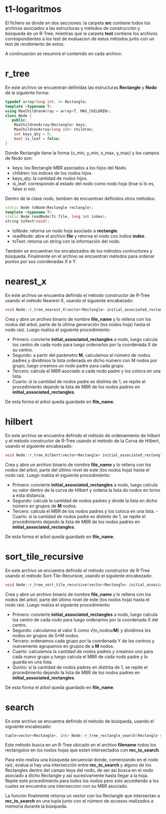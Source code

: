 # t1-logaritmos

El fichero se divide en dos secciones: la carpeta **src** contiene todos los archivos asociados a las estructuras y métodos de construcción y búsqueda de un R-Tree, 
mientras que la carpeta **test** contiene los archivos correspondientes a los test de evaluacion de estos métodos junto con un test de rendimiento de estos.

A continuación se resumirá el contenido en cada archivo:

# r_tree

En este archivo se encuentran definidas las estructuras **Rectangle** y **Nodo** de la siguiente forma:
```c++
typedef array<long int, 4> Rectangle;
template <typename T>
using MaxChildrenArray = array<T, MAX_CHILDREN>;
class Node {
   public:
    MaxChildrenArray<Rectangle> keys;
    MaxChildrenArray<long int> children;
    int keys_qty = 0;
    bool is_leaf = false;
}
```

Donde Rectangle tiene la forma {x_min, y_min, x_max, y_max} y los campos de Nodo son:

- keys: los Rectangle MBR asociados a los hijos del Nodo.
- children: los índices de los nodos hijos.
- keys_qty: la cantidad de nodos hijos.
- is_leaf: corresponde al estado del nodo como nodo hoja (true si lo es, false si no).

Dentro de la clase nodo, tambien de encuentran definidos otros métodos:
```c++
static Node toNode(Rectangle rectangle);
template <typename T>
static Node readNode(T& file, long int index);
string toText(void);
```
- toNode: retorna un nodo hoja asociado a **rectangle**.
- readNode: abre el archivo **file** y retorna el nodo con índice **index**.
- toText: retorna un string con la información del nodo.

También se encuentran los encabezados de los métodos contructores y búsqueda.
Finalmente en el archivo se encuentran métodos para ordenar puntos por sus coordenadas X e Y.

# nearest_x

En este archivo se encuentra definido el método constructor de R-Tree usando el método Nearest-X, usando el siguiente encabezado:
```c++
void Node::r_tree_nearest_X(vector<Rectangle> initial_associated_rectangles, int M, string file_name)
```
Crea y abre un archivo binario de nombre **file_name** y lo rellena con los nodos del arbol, parte de la última generación (los nodos hoja) hasta el nodo raiz. Luego realiza el siguiente procedimiento:

- Primero: convierte **initial_associated_rectangles** a nodo, luego calcula los centro de cada nodo para luego ordenarlos por la coordenada X de su centro.
- Segundo: a partir del parámetro **M**, calculamos el número de nodos padres y dividimos la lista ordenada en dicho número con M nodos por grupo, luego creamos un nodo padre para cada grupo.
- Tercero: calcula el MBR asociado a cada nodo padre y los coloca en una lista.
- Cuarto: si la cantidad de nodos padre es distinta de 1, se repite el procedimiento dejando la lista de MBR de los nodos padres en **initial_associated_rectangles**.

De esta forma el arbol queda guardado en **file_name**.

# hilbert

En este archivo se encuentra definido el método de ordenamiento de hilbert y el método constructor de R-Tree usando el método de la Curva de Hilbert, usando el siguiente encabezado:
```c++
void Node::r_tree_hilbert(vector<Rectangle> initial_associated_rectangles, int M, string file_name)
```
Crea y abre un archivo binario de nombre **file_name** y lo rellena con los nodos del arbol, parte del último nivel de este (los nodos hoja) hasta el nodo raiz. Luego realiza el siguiente procedimiento:

- Primero: convierte **initial_associated_rectangles** a nodo, luego calcula su valor dentro de la curva de Hilbert y ordena la lista do nodos en torno a esta distancia.
- Segundo: calcula la cantidad de nodos padres y divide la lista en dicho número en grupos de **M** nodos.
- Tercero: calcula el MBR de los nodos padres y los coloca en una lista.
-Cuarto: si la cantidad de nodos padre es distinto de 1, se repite el procedimiento dejando la lista de MBR de los nodos padres en **initial_associated_rectangles**.

De esta forma el arbol queda guardado en **file_name**.

# sort_tile_recursive

En este archivo se encuentra definido el método constructor de R-Tree usando el método Sort-Tile-Recursive, usando el siguiente encabezado:
```c++
void Node::r_tree_sort_tile_recursive(vector<Rectangle> initial_associated_rectangles, int M, string file_name)
```
Crea y abre un archivo binario de nombre **file_name** y lo rellena con los nodos del arbol, parte del último nivel de este (los nodos hoja) hasta el nodo raiz. Luego realiza el siguiente procedimiento:

- Primero: convierte **initial_associated_rectangles** a nodo, luego calcula los centro de cada nodo para luego ordenarlos por la coordenada X del centro.
- Segundo: calculamos el valor S como √(n_nodos/**M**) y dividimos los nodos en grupos de S*M nodos.
- Tercero: ordenamos cada grupo por la coordenada Y de los centros y nuevamente agrupamos en grupos de a **M** nodos.
- Cuarto: calculamos la cantidad de nodos padres y creamos uno para cada nuevo grupo y luego calcula el MBR de cada nodo padre y lo guarda en una lista.
- Quinto: si la cantidad de nodos padres en distinta de 1, se repite el procedimiento dejando la lista de MBR de los nodos padres en **initial_associated_rectangles**.

De esta forma el arbol queda guardado en **file_name**.

# search

En este archivo se encuentra definido el método de búsqueda, usando el siguiente encabezado:

```c++
tuple<vector<Rectangle>, int> Node::r_tree_rectangle_search(Rectangle rec_to_search, string filename)
```
Este método busca en un R-Tree ubicado en el archivo **filename** todos los rectangulos en los nodos hojas que esten intersectados con **rec_to_search**.

Para esto realiza una búsqueda secuencial donde, comenzando en el nodo raíz, evalua si hay una intersección entre **rec_to_search** y alguno de los Rectangles dentro del campo keys del nodo, de ser asi busca en el nodo asociado a dicho Rectangle y asi sucesivamente hasta llegar a la hoja. Repite este procedimiento para todos los nodos pero solo accediendo a los cuales se encuentra una interseccion con su MBR asociado. 

La función finalmente retorna un vector con los Rectangle que intersectan a **rec_to_search** en una tupla junto con el número de accesos realizados a memoria durante la búsqueda.